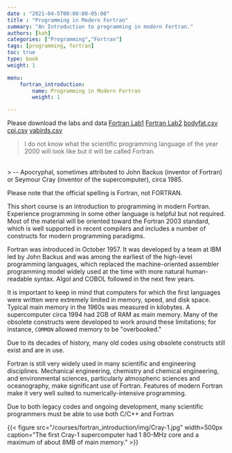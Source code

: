 ```yaml
---
date : "2021-04-5T00:00:00-05:00"
title : "Programming in Modern Fortran"
summary: "An Introduction to programming in modern Fortran."
authors: [kah]
categories: ["Programming","Fortran"]
tags: [programming, fortran]
toc: true
type: book
weight: 1

menu:
    fortran_introduction:
        name: Programming in Modern Fortran
        weight: 1

---
```

Please download the labs and data
[Fortran Lab1](/files/Fortran_Lab1.pdf)
[Fortran Lab2](/files/Fortran_Lab2.pdf)
[bodyfat.csv](/data/bodyfat.csv)
[cpi.csv](/data/cpi.csv)
[vabirds.csv](/data/vabirds.csv)


> I do not know what the scientific programming language of the year 2000 will look like but it will be called Fortran.
<br>
> -- Apocryphal, sometimes attributed to John Backus (inventor of Fortran) or Seymour Cray (inventor of the supercomputer), circa 1985.

Please note that the official spelling is Fortran, not FORTRAN.

This short course is an introduction to programming in modern Fortran.  Experience programming in some other language is helpful but not required.  Most of the material will be oriented toward the Fortran 2003 standard, which is well supported in recent compilers and includes a number of constructs for modern programming paradigms.

Fortran was introduced in October 1957.  It was developed by a team at IBM led by John Backus and was among the earliest of the high-level programming languages, which replaced the machine-oriented assembler programming model widely used at the time with more natural human-readable syntax.  Algol and COBOL followed in the next few years.

It is important to keep in mind that computers for which the first languages were written were extremely limited in memory, speed, and disk space.
Typical main memory in the 1960s was measured in kilobytes.
A supercomputer circa 1994 had 2GB of RAM as main memory.
Many of the obsolete constructs were developed to work around these limitations; for instance, `COMMON` allowed memory to be "overbooked."

Due to its decades of history, many old codes using obsolete constructs still exist and are in use.

Fortran is still very widely used in many scientific and engineering disciplines. Mechanical engineering, chemistry and chemical engineering, and environmental sciences, particularly atmospheric sciences and oceanography, make significant use of Fortran.
Features of modern Fortran make it very well suited to numerically-intensive programming.

Due to both legacy codes and ongoing development, many scientific programmers must be able to use both C/C++ and Fortran

{{< figure src="/courses/fortran_introduction/img/Cray-1.jpg" width=500px caption="The first Cray-1 supercomputer had 1 80-MHz core and a maximum of about 8MB of main memory." >}}

